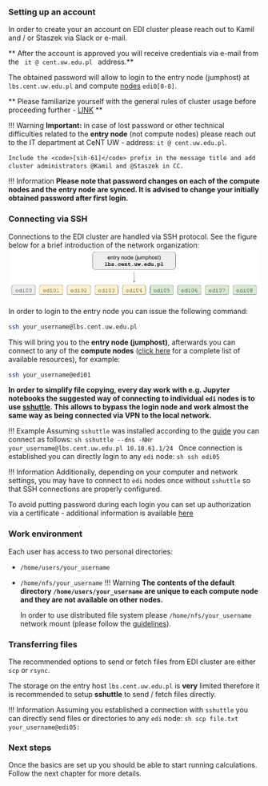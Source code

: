 ### **Setting up an account**
In order to create your an account on EDI cluster please reach out to Kamil and / or Staszek via Slack or e-mail.

** After the account is approved you will receive credentials via e-mail from the <code> it @ cent.uw.edu.pl </code> address.**


The obtained password will allow to login to the entry node (jumphost) at <code>lbs.cent.uw.edu.pl</code> and compute [nodes](resources.md) <code>edi0[0-8]</code>.

** Please familiarize yourself with the general rules of cluster usage before proceeding
further - [LINK](rules.md) **

!!! Warning
    **Important:** in case of lost password or other technical difficulties related to the **entry node** 
    (not compute nodes) please reach out to the IT department at CeNT UW - address: <code>it @ cent.uw.edu.pl</code>.
    
    Include the <code>[sih-61]</code> prefix in the message title and add cluster administrators @Kamil and @Staszek in CC.

!!! Information
    **Please note that password changes on each of the compute nodes and the entry node are synced. It is advised to change your initially obtained password after first login.**

### **Connecting via SSH**
Connections to the EDI cluster are handled via SSH protocol. See the figure below
for a brief introduction of the network organization:
![Screenshot](img/scheme1.png)

In order to login to the entry node you can issue the following command:

```sh
ssh your_username@lbs.cent.uw.edu.pl
```
This will bring you to the **entry node (jumphost)**, afterwards you can connect to any of the **compute nodes** 
([click here](resources.md) for a complete list of available resources), for example:
```sh
ssh your_username@edi01
```

**In order to simplify file copying, every day work with e.g. Jupyter notebooks the suggested way of connecting
to individual <code>edi</code> nodes is to use [sshuttle](https://github.com/sshuttle/sshuttle). This allows to
bypass the login node and work almost the same way as being connected via VPN to the local network.**

!!! Example
    Assuming <code>sshuttle</code> was installed according to the [guide](https://sshuttle.readthedocs.io/en/stable/installation.html)
    you can connect as follows:
    ```sh
    sshuttle --dns -NHr your_username@lbs.cent.uw.edu.pl 10.10.61.1/24
    ```
    Once connection is established you can directly login to any <code>edi</code> node:
    ```sh
    ssh edi05
    ```
    
!!! Information
    Additionally, depending on your computer and network settings, you may have to connect to <code>edi</code> nodes 
    once without <code>sshuttle</code> so that SSH connections are properly configured.

To avoid putting password during each login you can set up authorization via a certificate - additional information
is available [here](certificates.md)

### **Work environment**
Each user has access to two personal directories:

- <code>/home/users/your_username</code>
- <code>/home/nfs/your_username</code>
!!! Warning
    **The contents of the default directory <code>/home/users/your_username</code> are unique to each compute node and 
    they are not available on other nodes.** 
    
    In order to use distributed file system please <code>/home/nfs/your_username</code> network mount 
    (please follow the [guidelines](faq.md#what-are-the-guidelines-for-homenfs-distributed-filesystem-use)).

### **Transferring files**
The recommended options to send or fetch files from EDI cluster are either <code>scp</code> or <code>rsync</code>.

The storage on the entry host <code>lbs.cent.uw.edu.pl</code> is **very** limited therefore it is recommended to setup
**sshuttle** to send / fetch files directly.

!!! Information
    Assuming you established a connection with <code>sshuttle</code> you can directly send files or
    directories to any <code>edi</code> node:
    ```sh
    scp file.txt your_username@edi05:
    ```

### **Next steps**
Once the basics are set up you should be able to start running calculations. Follow the next chapter for more details.
